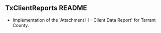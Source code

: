 ## TxClientReports README

- Implementation of the 'Attachment III – Client Data Report' for Tarrant County.
